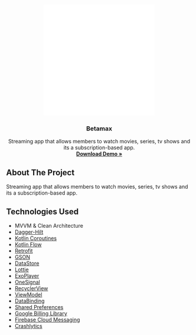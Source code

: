 <!-- PROJECT LOGO -->
<br />
<div align="center">
  <a href="#">
    <img src="repository_assets/repository_logo.png" alt="Logo" width="300" height="300">
  </a>
  <h3 align="center">Betamax</h3>
  <p align="center">
    Streaming app that allows members to watch movies, series, tv shows and its a subscription-based app.
    <br />
    <a href="#"><strong>Download Demo »</strong></a>
  </p>
</div>

<!-- ABOUT THE PROJECT -->
## About The Project

Streaming app that allows members to watch movies, series, tv shows and its a subscription-based app.

<!-- TECHNOLOGIES USED -->
## Technologies Used

* MVVM & Clean Architecture
* [Dagger-Hilt](https://dagger.dev/hilt/)
* [Kotlin Coroutines](https://developer.android.com/kotlin/coroutines)
* [Kotlin Flow](https://developer.android.com/kotlin/flow)
* [Retrofit](https://square.github.io/retrofit/)
* [GSON](https://github.com/google/gson)
* [DataStore](https://developer.android.com/topic/libraries/architecture/datastore)
* [Lottie](https://github.com/airbnb/lottie-android)
* [ExoPlayer](https://github.com/google/ExoPlayer)
* [OneSignal](https://onesignal.com/)
* [RecyclerView](https://developer.android.com/develop/ui/views/layout/recyclerview?gclsrc=ds)
* [ViewModel](https://developer.android.com/topic/libraries/architecture/viewmodel)
* [DataBinding](https://developer.android.com/topic/libraries/data-binding)
* [Shared Preferences](https://developer.android.com/training/data-storage/shared-preferences)
* [Google Billing Library](https://developer.android.com/google/play/billing/integrate)
* [Firebase Cloud Messaging](https://firebase.google.com/docs/cloud-messaging/android/client)
* [Crashlytics](https://firebase.google.com/products/crashlytics)